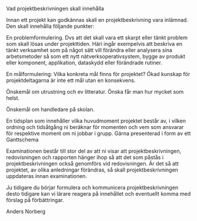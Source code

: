 Vad projektbeskrivningen skall innehålla

Innan ett projekt kan godkännas skall en projektbeskrivning vara inlämnad. Den skall innehålla följande punkter:

En problemformulering. Dvs att det skall vara ett skarpt eller tänkt problem som skall lösas under projekttiden. Häri ingår exempelvis att beskriva en tänkt verksamhet som på något sätt vill förändra eller analysera sina arbetsmetoder så som ett nytt nätverksoperativsystem, bygge av produkt eller komponent, applikation, dataskydd eller förändrade rutiner.

En målformulering: Vilka konkreta mål finns för projektet? Ökad kunskap för projektdeltagarna är inte ett mål utan en konsekvens.

Önskemål om utrustning och ev litteratur. Önska får man hur mycket som helst.

Önskemål om handledare på skolan.

En tidsplan som innehåller vilka huvudmoment projektet består av, i vilken ordning och tidsåtgång ni beräknar för momenten och vem som ansvarar för respektive moment om ni jobbar i grupp.  Gärna presenterad i form av ett Ganttschema

Examinationen består till stor del av att ni visar att projektbeskrivningen, redovisningen och rapporten hänger ihop så att det som påstås i projektbeskrivningen också genomförs vid redovisningen. Är det så att projektet, av olika anledningar förändras, så skall projektbeskrivningen uppdateras innan examinationen.

Ju tidigare du börjar formulera och kommunicera projektbeskrivningen desto tidigare kan vi lärare reagera på innehållet och eventuellt komma med förslag på förbättringar.




Anders Norberg